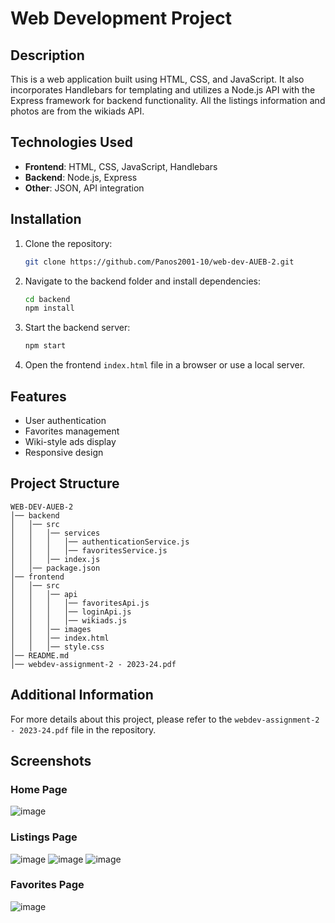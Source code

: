 # Web Development Project

## Description
This is a web application built using HTML, CSS, and JavaScript. It also incorporates Handlebars for templating and utilizes a Node.js API with the Express framework for backend functionality. All the listings information and photos are from the wikiads API.

## Technologies Used
- **Frontend**: HTML, CSS, JavaScript, Handlebars
- **Backend**: Node.js, Express
- **Other**: JSON, API integration

## Installation
1. Clone the repository:
   ```sh
   git clone https://github.com/Panos2001-10/web-dev-AUEB-2.git
   ```
2. Navigate to the backend folder and install dependencies:
   ```sh
   cd backend
   npm install
   ```
3. Start the backend server:
   ```sh
   npm start
   ```
4. Open the frontend `index.html` file in a browser or use a local server.

## Features
- User authentication
- Favorites management
- Wiki-style ads display
- Responsive design

## Project Structure
```
WEB-DEV-AUEB-2
│── backend
│   │── src
│   │   │── services
│   │   │   │── authenticationService.js
│   │   │   │── favoritesService.js
│   │   │── index.js
│   │── package.json
│── frontend
│   │── src
│   │   │── api
│   │   │   │── favoritesApi.js
│   │   │   │── loginApi.js
│   │   │   │── wikiads.js
│   │   │── images
│   │   │── index.html
│   │   │── style.css
│── README.md
│── webdev-assignment-2 - 2023-24.pdf
```

## Additional Information
For more details about this project, please refer to the `webdev-assignment-2 - 2023-24.pdf` file in the repository.

## Screenshots

### Home Page
![image](https://github.com/user-attachments/assets/35f263f1-8507-4b9b-809d-e10d10fa891d)

### Listings Page
![image](https://github.com/user-attachments/assets/9ded3ada-c1e0-445c-93b5-1803317349b9)
![image](https://github.com/user-attachments/assets/c209767d-d99d-4c28-b0f5-0f9ab08a4f73)
![image](https://github.com/user-attachments/assets/b593a757-f0c6-46dc-aabd-45e388e2be25)

### Favorites Page
![image](https://github.com/user-attachments/assets/1697eade-079a-41bd-bbe0-28dbaf9ba73d)



